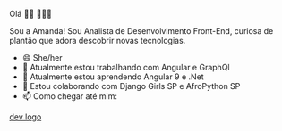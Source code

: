 Olá 👋🏾 👩🏾‍💻

Sou a Amanda! Sou Analista de Desenvolvimento Front-End, curiosa de plantão que adora descobrir novas tecnologias.

- 😄 She/her
- 🔭 Atualmente estou trabalhando com Angular e GraphQl
- 🌱 Atualmente estou aprendendo Angular 9 e .Net
- 👯 Estou colaborando com Django Girls SP e AfroPython SP
- 📫 Como chegar até mim:

[dev logo](https://dev.to/mandypry)
